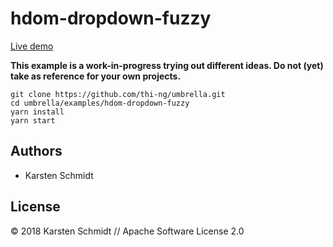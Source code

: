 # hdom-dropdown-fuzzy

[Live demo](http://demo.thi.ng/umbrella/hdom-dropdown-fuzzy/)

**This example is a work-in-progress trying out different ideas. Do not
(yet) take as reference for your own projects.**

```
git clone https://github.com/thi-ng/umbrella.git
cd umbrella/examples/hdom-dropdown-fuzzy
yarn install
yarn start
```

## Authors

- Karsten Schmidt

## License

&copy; 2018 Karsten Schmidt // Apache Software License 2.0
